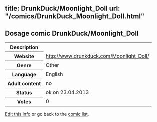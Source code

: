 title: DrunkDuck/Moonlight_Doll
url: "/comics/DrunkDuck_Moonlight_Doll.html"
---
Dosage comic DrunkDuck/Moonlight_Doll
-----------------------------------------

<table class="comicinfo">
<tr>
<th>Description</th><td></td>
</tr>
<tr>
<th>Website</th><td><a href="http://www.drunkduck.com/Moonlight_Doll/">http://www.drunkduck.com/Moonlight_Doll/</a></td>
</tr>
<tr>
<th>Genre</th><td>Other</td>
</tr>
<tr>
<th>Language</th><td>English</td>
</tr>
<tr>
<th>Adult content</th><td>no</td>
</tr>
<tr>
<th>Status</th><td>ok on 23.04.2013</td>
</tr>
<tr>
<th>Votes</th><td>0</div></td>
</tr>
</table>

[Edit this info](/comics/DrunkDuck_Moonlight_Doll_edit.html) or go back to the [comic list](../comic-index.html).
